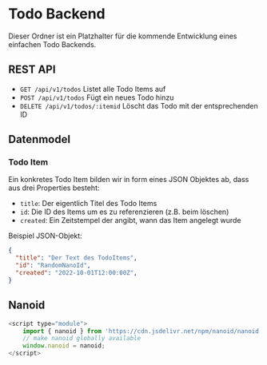 # Todo Backend
Dieser Ordner ist ein Platzhalter für die kommende Entwicklung eines einfachen Todo Backends.

## REST API

* `GET /api/v1/todos` Listet alle Todo Items auf
* `POST /api/v1/todos` Fügt ein neues Todo hinzu
* `DELETE /api/v1/todos/:itemid` Löscht das Todo mit der entsprechenden ID

## Datenmodel

### Todo Item
Ein konkretes Todo Item bilden wir in form eines JSON Objektes ab, dass aus drei Properties besteht:
 * `title`: Der eigentlich Titel des Todo Items
 * `id`: Die ID des Items um es zu referenzieren (z.B. beim löschen)
 * `created`: Ein Zeitstempel der angibt, wann das Item angelegt wurde

 Beispiel JSON-Objekt:
```json
{
  "title": "Der Text des TodoItems",
  "id": "RandomNanoId",
  "created": "2022-10-01T12:00:00Z",
}
```

## Nanoid

```javascript
<script type="module">
    import { nanoid } from 'https://cdn.jsdelivr.net/npm/nanoid/nanoid.js';
    // make nanoid globally available
    window.nanoid = nanoid;
</script>
```
